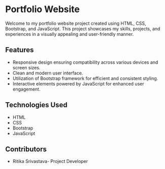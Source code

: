 # Portfolio Website

Welcome to my portfolio website project created using HTML, CSS, Bootstrap, and JavaScript. This project showcases my skills, projects, and experiences in a visually appealing and user-friendly manner.

## Features

- Responsive design ensuring compatibility across various devices and screen sizes.
- Clean and modern user interface.
- Utilization of Bootstrap framework for efficient and consistent styling.
- Interactive elements powered by JavaScript for enhanced user engagement.

## Technologies Used

- HTML
- CSS
- Bootstrap
- JavaScript

## Contributors

- Ritika Srivastava- Project Developer

